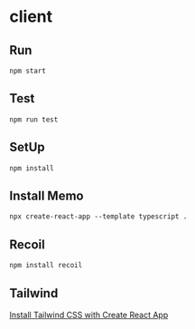 # client

## Run

```
npm start
```

## Test

```
npm run test
```

## SetUp

```
npm install
```

## Install Memo

```
npx create-react-app --template typescript .
```

## Recoil

```
npm install recoil
```

## Tailwind

[Install Tailwind CSS with Create React App](https://tailwindcss.com/docs/guides/create-react-app)
